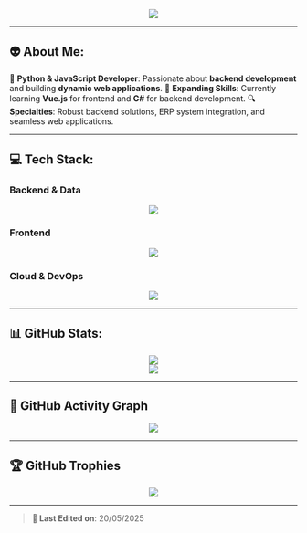 <p align="center">
  <img src="https://readme-typing-svg.herokuapp.com?font=Fira+Code&weight=600&size=22&pause=1000&color=00AAFF&width=500&lines=Hi!+I'm+Santiago!;Fullstack+Developer" />
</p>

---

## 👽 About Me:
🚀 **Python & JavaScript Developer**: Passionate about **backend development** and building **dynamic web applications**.
📘 **Expanding Skills**: Currently learning **Vue.js** for frontend and **C#** for backend development.
🔍 **Specialties**: Robust backend solutions, ERP system integration, and seamless web applications.

---

## 💻 Tech Stack:
### **Backend & Data**
<p align="center">
  <img src="https://skillicons.dev/icons?i=python,cs,java,javascript,flask,mongodb,postgresql,mysql,sqlite,docker&theme=dark" />
</p>

### **Frontend**
<p align="center">
  <img src="https://skillicons.dev/icons?i=vue,html,css,bootstrap&theme=dark" />
</p>

### **Cloud & DevOps**
<p align="center">
  <img src="https://skillicons.dev/icons?i=aws,gcp,docker,github,git&theme=dark" />
</p>

---

## 📊 GitHub Stats:
<p align="center">
  <img src="https://github-readme-stats.vercel.app/api?username=santiagoyeal&theme=react&show_icons=true&count_private=true" />
  <br/>
  <img src="https://github-readme-streak-stats.herokuapp.com/?user=santiagoyeal&theme=react" />
</p>

---

## 🚀 GitHub Activity Graph
<p align="center">
  <img src="https://github-readme-activity-graph.vercel.app/graph?username=santiagoyeal&theme=react" />
</p>

---

## 🏆 GitHub Trophies
<p align="center">
  <img src="https://github-profile-trophy.vercel.app/?username=santiagoyeal&theme=onedark&no-frame=true&no-bg=false&margin-w=4" />
</p>

---

> **📅 Last Edited on**: 20/05/2025
